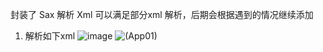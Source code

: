 封装了 Sax 解析 Xml 可以满足部分xml 解析，后期会根据遇到的情况继续添加

1. 解析如下xml
![image](http://github.com/weijingyunIOS/MyDescribe/raw/master/JYSaxXml/Snip20150608_3.png)
![(App01)](http://images.cnitblog.com/blog2015/497279/201504/091535245558276.png)
